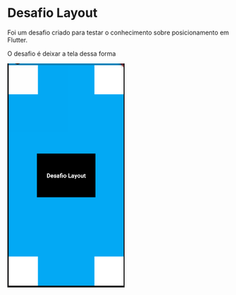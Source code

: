 # Desafio Layout

Foi um desafio criado para testar o conhecimento sobre posicionamento em Flutter.

O desafio é deixar a tela dessa forma

![diagram_er](./assets/layout.png)

